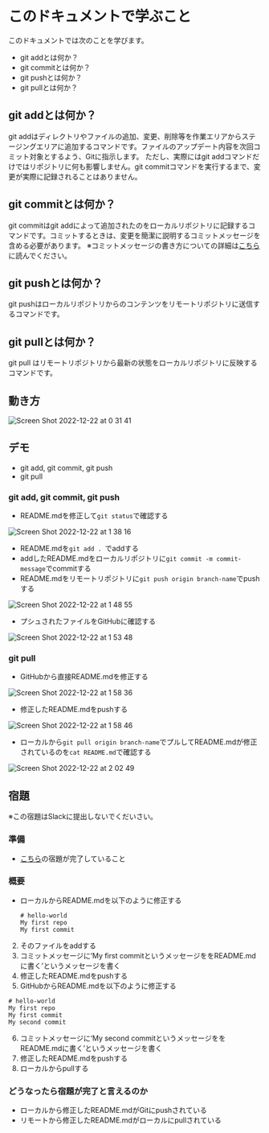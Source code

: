 # このドキュメントで学ぶこと
このドキュメントでは次のことを学びます。
- git addとは何か？
- git commitとは何か？
- git pushとは何か？
- git pullとは何か？
## git addとは何か？
git addはディレクトリやファイルの追加、変更、削除等を作業エリアからステージングエリアに追加するコマンドです。ファイルのアップデート内容を次回コミット対象とするよう、Gitに指示します。 ただし、実際にはgit addコマンドだけではリポジトリに何も影響しません。git commitコマンドを実行するまで、変更が実際に記録されることはありません。
## git commitとは何か？
git commitはgit addによって追加されたのをローカルリポジトリに記録するコマンドです。コミットするときは、変更を簡潔に説明するコミットメッセージを含める必要があります。
※コミットメッセージの書き方についての詳細は[こちら](https://qiita.com/itosho/items/9565c6ad2ffc24c09364)に読んでください。
## git pushとは何か？
git pushはローカルリポジトリからのコンテンツをリモートリポジトリに送信するコマンドです。
## git pullとは何か？
git pull はリモートリポジトリから最新の状態をローカルリポジトリに反映するコマンドです。
## 動き方
![Screen Shot 2022-12-22 at 0 31 41](https://user-images.githubusercontent.com/28291036/208942373-289fdca1-50cf-42c6-ab83-98722aba1aba.png)

## デモ
* git add, git commit, git push
* git pull

### git add, git commit, git push
- README.mdを修正して```git status```で確認する　　

![Screen Shot 2022-12-22 at 1 38 16](https://user-images.githubusercontent.com/28291036/208957656-abccb5db-a448-4920-92a2-6651de1d23ec.png)

- README.mdを```git add . ```でaddする
- addしたREADME.mdをローカルリポジトリに```git commit -m commit-message```でcommitする
- README.mdをリモートリポジトリに```git push origin branch-name```でpushする  

![Screen Shot 2022-12-22 at 1 48 55](https://user-images.githubusercontent.com/28291036/208960007-2cb69e92-7cf0-4912-ab84-eb029bece84f.png)

- プシュされたファイルをGitHubに確認する  

![Screen Shot 2022-12-22 at 1 53 48](https://user-images.githubusercontent.com/28291036/208961126-e5389aad-7aeb-4a7c-b821-ae3df9aaca30.png)

### git pull
- GitHubから直接README.mdを修正する  

![Screen Shot 2022-12-22 at 1 58 36](https://user-images.githubusercontent.com/28291036/208962019-be10b0f2-d5b5-49b3-b598-cb233c518af4.png)

- 修正したREADME.mdをpushする  

![Screen Shot 2022-12-22 at 1 58 46](https://user-images.githubusercontent.com/28291036/208962050-936743c6-3f14-4f2a-a477-b747aeafae79.png)

- ローカルから```git pull origin branch-name```でプルしてREADME.mdが修正されているのを```cat README.md```で確認する  

![Screen Shot 2022-12-22 at 2 02 49](https://user-images.githubusercontent.com/28291036/208962777-b49215a4-98e9-4750-b4ed-b6066dd7656a.png)

## 宿題
※この宿題はSlackに提出しないでくだいさい。
### 準備
* [こちら](https://github.com/reytech-co-jp/yume-project/blob/main/lessons/github/01-%E3%83%AA%E3%83%9D%E3%82%B8%E3%83%88%E3%83%AA%E3%82%AF%E3%83%AD%E3%83%BC%E3%83%B3%E3%83%96%E3%83%A9%E3%83%B3%E3%83%81.md#%E5%AE%BF%E9%A1%8C)の宿題が完了していること
### 概要
- ローカルからREADME.mdを以下のように修正する
  ```
  # hello-world
  My first repo
  My first commit
  ```
2. そのファイルをaddする
3. コミットメッセージに‘My first commitというメッセージををREADME.mdに書く’というメッセージを書く
4. 修正したREADME.mdをpushする
5. GitHubからREADME.mdを以下のように修正する
  ```
  # hello-world
  My first repo
  My first commit
  My second commit
  ```
6. コミットメッセージに‘My second commitというメッセージををREADME.mdに書く’というメッセージを書く
7. 修正したREADME.mdをpushする
8. ローカルからpullする
### どうなったら宿題が完了と言えるのか
* ローカルから修正したREADME.mdがGitにpushされている
* リモートから修正したREADME.mdがローカルにpullされている

